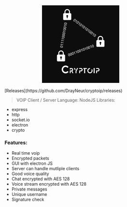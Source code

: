 <p align="center">
  <img width="256" height="256" src="logo/cryptoipComplexBack.png" />
</p>
[Releases](https://github.com/DrayNeur/cryptoip/releases)

> VOIP Client / Server
> Language: NodeJS
Libraries:
- express
- http
- socket.io
- electron
- crypto

### Features:
- Real time voip
- Encrypted packets
- GUI with electron JS
- Server can handle mutliple clients
- Good voice quality
- Chat encrypted with AES 128
- Voice stream encrypted with AES 128
- Private messages
- Unique username
- Signature check
